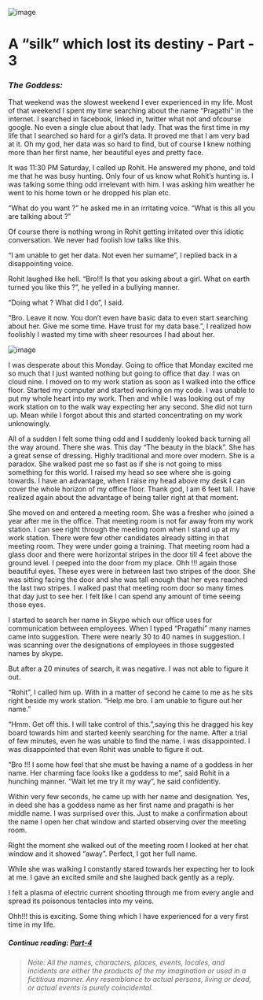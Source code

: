 ![image](/images/silk/silk-destiny-3.jpg)

# A “silk” which lost its destiny - Part - 3

### *The Goddess:*

That weekend was the slowest weekend I ever experienced in my life. Most of that weekend I spent my time searching about the name “Pragathi” in the internet. I searched in facebook, linked in, twitter what not and ofcourse google. No even a single clue about that lady. That was the first time in my life that I searched so hard for a girl’s data. It proved me that I am very bad at it. Oh my god, her data was so hard to find, but of course I knew nothing more than her first name, her beautiful eyes and pretty face.

It was 11:30 PM Saturday, I called up Rohit. He answered my phone, and told me that he was busy hunting. Only four of us know what Rohit’s hunting is. I was talking some thing odd irrelevant with him. I was asking him weather he went to his home town or he dropped his plan etc.

“What do you want ?” he asked me in an irritating voice. “What is this all you are talking about ?”

Of course there is nothing wrong in Rohit getting irritated over this idiotic conversation. We never had foolish low talks like this.

“I am unable to get her data. Not even her surname”, I replied back in a disappointing voice.

Rohit laughed like hell. “Bro!!! Is that you asking about a girl. What on earth turned you like this ?”, he yelled in a bullying manner.

“Doing what ? What did I do”, I said.

“Bro. Leave it now. You don’t even have basic data to even start searching about her. Give me some time. Have trust for my data base.”, I realized how foolishly I wasted my time with sheer resources I had about her.

![image](/images/silk/silk-destiny-3.jpg)

I was desperate about this Monday. Going to office that Monday excited me so much that I just wanted nothing but going to office that day. I was on cloud nine. I moved on to my work station as soon as I walked into the office floor. Started my computer and started working on my code. I was unable to put my whole heart into my work. Then and while I was looking out of my work station on to the walk way expecting her any second. She did not turn up. Mean while I forgot about this and started concentrating on my work unknowingly.

All of a sudden I felt some thing odd and I suddenly looked back turning all the way around. There she was. This day “The beauty in the black”. She has a great sense of dressing. Highly traditional and more over modern. She is a paradox. She walked past me so fast as if she is not going to miss something for this world. I raised my head so see where she is going towards. I have an advantage, when I raise my head above my desk I can cover the whole horizon of my office floor. Thank god, I am 6 feet tall. I have realized again about the advantage of being taller right at that moment.

She moved on and entered a meeting room. She was a fresher who joined a year after me in the office. That meeting room is not far away from my work station. I can see right through the meeting room when I stand up at my work station. There were few other candidates already sitting in that meeting room. They were under going a training. That meeting room had a glass door and there were horizontal stripes in the door till 4 feet above the ground level. I peeped into the door from my place. Ohh !!! again those beautiful eyes. These eyes were in between last two stripes of the door. She was sitting facing the door and she was tall enough that her eyes reached the last two stripes. I walked past that meeting room door so many times that day just to see her. I felt like I can spend any amount of time seeing those eyes.

I started to search her name in Skype which our office uses for communication between employees. When I typed “Pragathi” many names came into suggestion. There were nearly 30 to 40 names in suggestion. I was scanning over the designations of employees in those suggested names by skype.

But after a 20 minutes of search, it was negative. I was not able to figure it out.

“Rohit”, I called him up. With in a matter of second he came to me as he sits right beside my work station. “Help me bro. I am unable to figure out her name.”

“Hmm. Get off this. I will take control of this.”,saying this he dragged his key board towards him and started keenly searching for the name. After a trial of few minutes, even he was unable to find the name. I was disappointed. I was disappointed that even Rohit was unable to figure it out.

“Bro !!! I some how feel that she must be having a name of a goddess in her name. Her charming face looks like a goddess to me”, said Rohit in a hunching manner. “Wait let me try it my way”, he said confidently.

Within very few seconds, he came up with her name and designation. Yes, in deed she has a goddess name as her first name and pragathi is her middle name. I was surprised over this. Just to make a confirmation about the name I open her chat window and started observing over the meeting room.

Right the moment she walked out of the meeting room I looked at her chat window and it showed “away”. Perfect, I got her full name.

While she was walking I constantly stared towards her expecting her to look at me. I gave an excited smile and she laughed back gently as a reply.

I felt a plasma of electric current shooting through me from every angle and spread its poisonous tentacles into my veins.

Ohh!!! this is exciting. Some thing which I have experienced for a very first time in my life.

 

##### Continue reading: *[Part-4](https://akhil-ghatiki.github.io/#/silk-destiny-4)*

> ######  *Note: All the names, characters, places, events, locales, and incidents are either the products of the my imagination or used in a fictitious manner. Any resemblance to actual persons, living or dead, or actual events is purely coincidental.*
